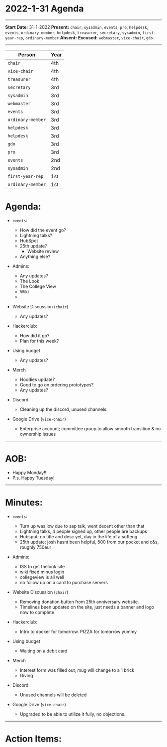 # 2022-1-31 Agenda
---

__Start Date:__ 31-1-2022
__Present:__ `chair`, `sysadmin`, `events`, `pro`, `helpdesk`, `events`, `ordinary-member`, `helpdesk`, `treasurer`, `secretary`, `sysadmin`, `first-year-rep`, `ordinary-member`
__Absent:__
__Excused:__ `webmaster`, `vice-chair`, `gdo`

---

|    Person    |    Year    |
|--------------|------------|
|    `chair`    |    4th     |
|    `vice-chair`   |    4th     |
|    `treasurer`     |    4th     |
|    `secretary`     |    3rd     |
|    `sysadmin`     |    3rd     |
|    `webmaster`  |    3rd     |
|    `events`    |    3rd     |
|    `ordinary-member`  |    3rd     |
|    `helpdesk`|    3rd     |
|    `helpdesk`     |    3rd     |
|    `gdo`     |    3rd     |
|    `pro`     |    3rd     |
|    `events`   |    2nd     |
|    `sysadmin`    |    2nd     |
|    `first-year-rep`       |    1st     |
|    `ordinary-member`    |    1st     |


# Agenda:

- `events`:
    - How did the event go?
    - Lightning talks?
    - HubSpot
    - 25th update?
        - Website review
    - Anything else?

- Admins:
    - Any updates?
    - The Look
    - The College View
    - Wiki
    - 

- Website Discussion (`chair`)
    - Any updates?
 
- Hackerclub:
    - How did it go?
    - Plan for this week?

- Using budget
    - Any updates?

- Merch 
    - Hoodies update?
    - Good to go on ordering prototypes?
    - Any updates?

- Discord
    - Cleaning up the discord, unused channels.

- Google Drive (`vice-chair`)
    - Enterprise account; committee group to allow smooth transition & no ownership issues

---

# AOB:
- Happy Monday!!!
- P.s. Happy Tuesday! 
---

# Minutes: 

- `events`:
    - Turn up was low due to sap talk, went decent other than that
    - Lightning talks, 4 people signed up, other people are backups
    - Hubspot; no title and desc yet, day in the life of a softeng 
    - 25th update; josh hasnt been helpful, 500 from our pocket and c&s, roughly 750eur

- Admins:
    - ISS to get thelook site
    - wiki fixed minus login
    - collegeview is all well
    - no follow up on a card to purchase servers

- Website Discussion (`chair`)
    - Removing donation button from 25th anniversary website.
    - Timelines been updated on the site, just needs a banner and logo now to complete
 
- Hackerclub:
    - Intro to docker for tomorrow. PIZZA for tomorrow yummy

- Using budget
    - Waiting on a debit card

- Merch 
    - Interest form was filled out, mug will change to a 1 brick
    - Giving 

- Discord
    - Unused channels will be deleted

- Google Drive (`vice-chair`)
    - Upgraded to be able to utilize it fully, no objections.

---

# Action Items:

